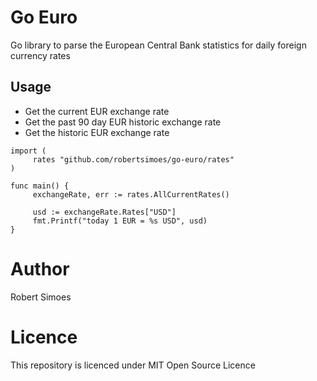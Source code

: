 # Go Euro

Go library to parse the European Central Bank statistics for daily foreign currency rates

## Usage
* Get the current EUR exchange rate
* Get the past 90 day EUR historic exchange rate
* Get the historic EUR exchange rate

```
import (
	 rates "github.com/robertsimoes/go-euro/rates"
)

func main() {
	 exchangeRate, err := rates.AllCurrentRates()
	 
	 usd := exchangeRate.Rates["USD"]
	 fmt.Printf("today 1 EUR = %s USD", usd)
}
```

# Author 
Robert Simoes

# Licence
This repository is licenced under MIT Open Source Licence

